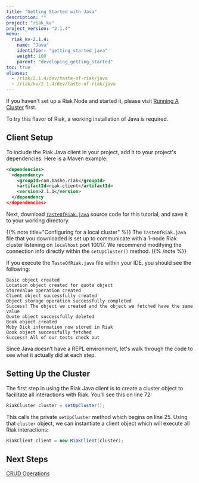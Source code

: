 ```yaml
---
title: "Getting Started with Java"
description: ""
project: "riak_kv"
project_version: "2.1.4"
menu:
  riak_kv-2.1.4:
    name: "Java"
    identifier: "getting_started_java"
    weight: 100
    parent: "developing_getting_started"
toc: true
aliases:
  - /riak/2.1.4/dev/taste-of-riak/java
  - /riak/kv/2.1.4/dev/taste-of-riak/java
---
```


If you haven't set up a Riak Node and started it, please visit [Running A Cluster](/riak/kv/2.1.4/using/running-a-cluster) first.

To try this flavor of Riak, a working installation of Java is required.

## Client Setup

To include the Riak Java client in your project, add it to your
project's dependencies. Here is a Maven example:

```xml
<dependencies>
  <dependency>
    <groupId>com.basho.riak</groupId>
    <artifactId>riak-client</artifactId>
    <version>2.1.1</version>
  </dependency
</dependencies>
```

Next, download
[`TasteOfRiak.java`](https://github.com/basho/basho_docs/raw/master/extras/code-examples/TasteOfRiak.java)
source code for this tutorial, and save it to your working directory.

{{% note title="Configuring for a local cluster" %}}
The `TasteOfRiak.java` file that you downloaded is set up to communicate with
a 1-node Riak cluster listening on `localhost` port 10017. We recommend
modifying the connection info directly within the `setUpCluster()` method.
{{% /note %}}

If you execute the `TasteOfRiak.java` file within your IDE, you should
see the following:

```
Basic object created
Location object created for quote object
StoreValue operation created
Client object successfully created
Object storage operation successfully completed
Success! The object we created and the object we fetched have the same value
Quote object successfully deleted
Book object created
Moby Dick information now stored in Riak
Book object successfully fetched
Success! All of our tests check out
```

Since Java doesn’t have a REPL environment, let's walk through the code
to see what it actually did at each step.

## Setting Up the Cluster

The first step in using the Riak Java client is to create a cluster
object to facilitate all interactions with Riak. You'll see this on line
72:

```java
RiakCluster cluster = setUpCluster();
```

This calls the private `setUpCluster` method which begins on line 25.
Using that `cluster` object, we can instantiate a client object which
will execute all Riak interactions:

```java
RiakClient client = new RiakClient(cluster);
```

## Next Steps

[CRUD Operations](/riak/kv/2.1.4/developing/getting-started/java/crud-operations)

